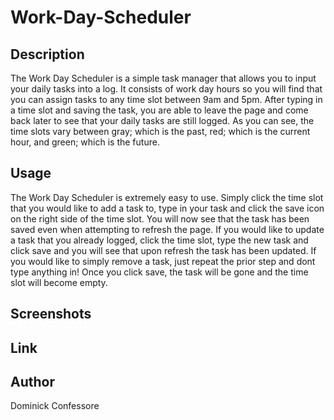 # Work-Day-Scheduler

## Description
The Work Day Scheduler is a simple task manager that allows you to input your daily tasks into a log. It consists of work day hours so you will find that you can assign tasks to any time slot between 9am and 5pm. After typing in a time slot and saving the task, you are able to leave the page and come back later to see that your daily tasks are still logged. As you can see, the time slots vary between gray; which is the past, red; which is the current hour, and green; which is the future.

## Usage

The Work Day Scheduler is extremely easy to use. Simply click the time slot that you would like to add a task to, type in your task and click the save icon on the right side of the time slot. You will now see that the task has been saved even when attempting to refresh the page. If you would like to update a task that you already logged, click the time slot, type the new task and click save and you will see that upon refresh the task has been updated. If you would like to simply remove a task, just repeat the prior step and dont type anything in! Once you click save, the task will be gone and the time slot will become empty.

## Screenshots


## Link

## Author
Dominick Confessore